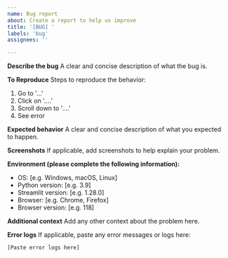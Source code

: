 ```yaml
---
name: Bug report
about: Create a report to help us improve
title: '[BUG] '
labels: 'bug'
assignees: ''

---
```


**Describe the bug**
A clear and concise description of what the bug is.

**To Reproduce**
Steps to reproduce the behavior:
1. Go to '...'
2. Click on '....'
3. Scroll down to '....'
4. See error

**Expected behavior**
A clear and concise description of what you expected to happen.

**Screenshots**
If applicable, add screenshots to help explain your problem.

**Environment (please complete the following information):**
- OS: [e.g. Windows, macOS, Linux]
- Python version: [e.g. 3.9]
- Streamlit version: [e.g. 1.28.0]
- Browser: [e.g. Chrome, Firefox]
- Browser version: [e.g. 118]

**Additional context**
Add any other context about the problem here.

**Error logs**
If applicable, paste any error messages or logs here:
```
[Paste error logs here]
```